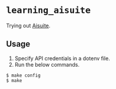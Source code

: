# `learning_aisuite`

Trying out [Aisuite](https://github.com/andrewyng/aisuite).

## Usage

1. Specify API credentials in a dotenv file.
2. Run the below commands.

```console
$ make config
$ make
```

